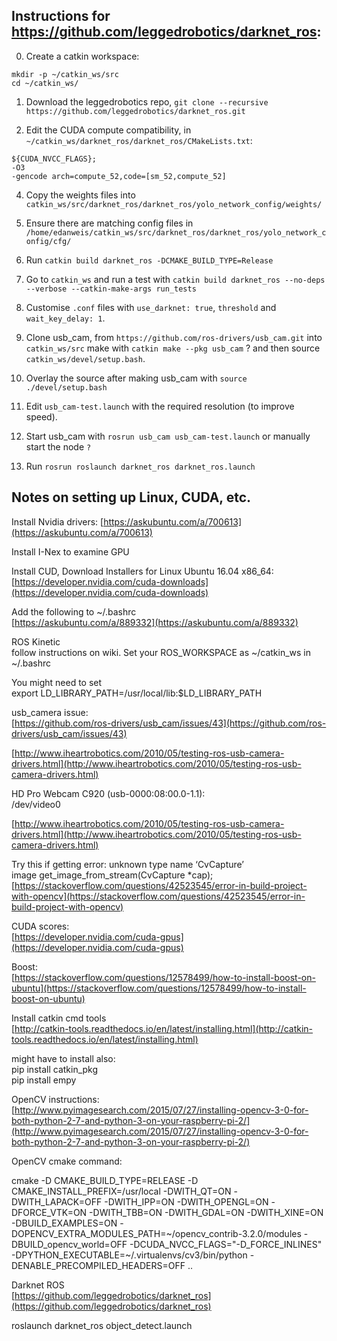 

Instructions for https://github.com/leggedrobotics/darknet_ros:
---

0.	Create a catkin workspace:

```
mkdir -p ~/catkin_ws/src
cd ~/catkin_ws/

```

1.	Download the leggedrobotics repo, `git clone --recursive https://github.com/leggedrobotics/darknet_ros.git`


2. Edit the CUDA compute compatibility, in `~/catkin_ws/darknet_ros/darknet_ros/CMakeLists.txt`:
```
${CUDA_NVCC_FLAGS};
-O3
-gencode arch=compute_52,code=[sm_52,compute_52]

```

4. Copy the weights files into `catkin_ws/src/darknet_ros/darknet_ros/yolo_network_config/weights/`

5. Ensure there are matching config files in `/home/edanweis/catkin_ws/src/darknet_ros/darknet_ros/yolo_network_config/cfg/`

6. Run `catkin build darknet_ros -DCMAKE_BUILD_TYPE=Release`

7. Go to `catkin_ws` and run a test with `catkin build darknet_ros --no-deps --verbose --catkin-make-args run_tests`

8. Customise `.conf` files with `use_darknet: true`, `threshold` and `wait_key_delay: 1`.

9. Clone usb_cam, from `https://github.com/ros-drivers/usb_cam.git` into `catkin_ws/src` make with `catkin make --pkg usb_cam` ? and then source `catkin_ws/devel/setup.bash`. 

10. Overlay the source after making usb_cam with `source ./devel/setup.bash`

11. Edit `usb_cam-test.launch` with the required resolution (to improve speed).

12. Start usb_cam with `rosrun usb_cam usb_cam-test.launch` or manually start the node `?`

13. Run `rosrun roslaunch darknet_ros darknet_ros.launch`



Notes on setting up Linux, CUDA, etc.
---

Install Nvidia drivers: [https://askubuntu.com/a/700613](https://askubuntu.com/a/700613)  

Install I-Nex to examine GPU  

Install CUD, Download Installers for Linux Ubuntu 16.04 x86_64:  
[https://developer.nvidia.com/cuda-downloads](https://developer.nvidia.com/cuda-downloads)  

Add the following to ~/.bashrc  
[https://askubuntu.com/a/889332](https://askubuntu.com/a/889332)  

ROS Kinetic  
follow instructions on wiki. Set your ROS_WORKSPACE as ~/catkin_ws in ~/.bashrc  

You might need to set  
export LD_LIBRARY_PATH=/usr/local/lib:$LD_LIBRARY_PATH  

usb_camera issue:  
[https://github.com/ros-drivers/usb_cam/issues/43](https://github.com/ros-drivers/usb_cam/issues/43)  

[http://www.iheartrobotics.com/2010/05/testing-ros-usb-camera-drivers.html](http://www.iheartrobotics.com/2010/05/testing-ros-usb-camera-drivers.html)  

HD Pro Webcam C920 (usb-0000:08:00.0-1.1):  
/dev/video0  

[http://www.iheartrobotics.com/2010/05/testing-ros-usb-camera-drivers.html](http://www.iheartrobotics.com/2010/05/testing-ros-usb-camera-drivers.html)  

Try this if getting error: unknown type name ‘CvCapture’  
image get_image_from_stream(CvCapture *cap);  
[https://stackoverflow.com/questions/42523545/error-in-build-project-with-opencv](https://stackoverflow.com/questions/42523545/error-in-build-project-with-opencv)  

CUDA scores:  
[https://developer.nvidia.com/cuda-gpus](https://developer.nvidia.com/cuda-gpus)  

Boost:  
[https://stackoverflow.com/questions/12578499/how-to-install-boost-on-ubuntu](https://stackoverflow.com/questions/12578499/how-to-install-boost-on-ubuntu)  

Install catkin cmd tools  
[http://catkin-tools.readthedocs.io/en/latest/installing.html](http://catkin-tools.readthedocs.io/en/latest/installing.html)  

might have to install also:  
pip install catkin_pkg  
pip install empy  

OpenCV instructions:  
[http://www.pyimagesearch.com/2015/07/27/installing-opencv-3-0-for-both-python-2-7-and-python-3-on-your-raspberry-pi-2/](http://www.pyimagesearch.com/2015/07/27/installing-opencv-3-0-for-both-python-2-7-and-python-3-on-your-raspberry-pi-2/)  

OpenCV cmake command:  

cmake -D CMAKE_BUILD_TYPE=RELEASE -D CMAKE_INSTALL_PREFIX=/usr/local -DWITH_QT=ON -DWITH_LAPACK=OFF -DWITH_IPP=ON -DWITH_OPENGL=ON -DFORCE_VTK=ON -DWITH_TBB=ON -DWITH_GDAL=ON -DWITH_XINE=ON -DBUILD_EXAMPLES=ON -DOPENCV_EXTRA_MODULES_PATH=~/opencv_contrib-3.2.0/modules -DBUILD_opencv_world=OFF -DCUDA_NVCC_FLAGS="-D_FORCE_INLINES" -DPYTHON_EXECUTABLE=~/.virtualenvs/cv3/bin/python -DENABLE_PRECOMPILED_HEADERS=OFF ..  

Darknet ROS  
[https://github.com/leggedrobotics/darknet_ros](https://github.com/leggedrobotics/darknet_ros)  

roslaunch darknet_ros object_detect.launch  

